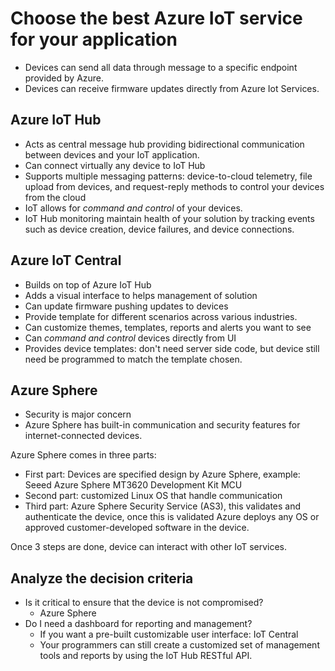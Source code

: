 # Choose the best Azure IoT service for your application

- Devices can send all data through message to a specific endpoint provided by Azure.
- Devices can receive firmware updates directly from Azure Iot Services.

## Azure IoT Hub

- Acts as central message hub providing bidirectional communication between devices and your IoT application.
- Can connect virtually any device to IoT Hub
- Supports multiple messaging patterns:  device-to-cloud telemetry, file upload from devices, and request-reply methods to control your devices from the cloud
- IoT allows for _command and control_ of your devices.
- IoT Hub monitoring maintain health of your solution by tracking events such as device creation, device failures, and device connections.

## Azure IoT Central

- Builds on top of Azure IoT Hub
- Adds a visual interface to helps management of solution
- Can update firmware pushing updates to devices
- Provide template for different scenarios across various industries.
- Can customize themes, templates, reports and alerts you want to see
- Can _command and control_ devices directly from UI
- Provides device templates: don't need server side code, but device still need be programmed to match the template chosen.

## Azure Sphere

- Security is major concern
- Azure Sphere has built-in communication and security features for internet-connected devices.
  
Azure Sphere comes in three parts:

- First part: Devices are specified design by Azure Sphere, example: Seeed Azure Sphere MT3620 Development Kit MCU
- Second part: customized Linux OS that handle communication 
- Third part: Azure Sphere Security Service (AS3), this validates and authenticate the device, once this is validated Azure deploys any OS or approved customer-developed software in the device.

Once 3 steps are done, device can interact with other IoT services.

## **Analyze the decision criteria**

- Is it critical to ensure that the device is not compromised?
  - Azure Sphere
- Do I need a dashboard for reporting and management?
  - If you want a pre-built customizable user interface: IoT Central
  - Your programmers can still create a customized set of management tools and reports by using the IoT Hub RESTful API.